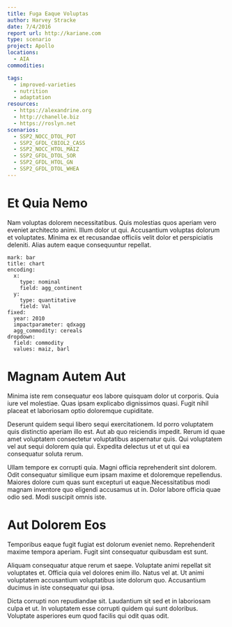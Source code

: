 ```yaml
---
title: Fuga Eaque Voluptas
author: Harvey Stracke
date: 7/4/2016
report url: http://kariane.com
type: scenario
project: Apollo
locations:
  - AIA
commodities:

tags:
  - improved-varieties
  - nutrition
  - adaptation
resources:
  - https://alexandrine.org
  - http://chanelle.biz
  - https://roslyn.net
scenarios:
  - SSP2_NOCC_DTOL_POT
  - SSP2_GFDL_CBIOL2_CASS
  - SSP2_NOCC_HTOL_MAIZ
  - SSP2_GFDL_DTOL_SOR
  - SSP2_GFDL_HTOL_GN
  - SSP2_GFDL_DTOL_WHEA
---
```

# Et Quia Nemo
Nam voluptas dolorem necessitatibus. Quis molestias quos aperiam vero eveniet architecto animi. Illum dolor ut qui. Accusantium voluptas dolorum et voluptates. Minima ex et recusandae officiis velit dolor et perspiciatis deleniti. Alias autem eaque consequuntur repellat.

```vis
mark: bar
title: chart
encoding:
  x:
    type: nominal
    field: agg_continent
  y:
    type: quantitative
    field: Val
fixed:
  year: 2010
  impactparameter: qdxagg
  agg_commodity: cereals
dropdown:
  field: commodity
  values: maiz, barl
```

# Magnam Autem Aut
Minima iste rem consequatur eos labore quisquam dolor ut corporis. Quia iure vel molestiae. Quas ipsam explicabo dignissimos quasi. Fugit nihil placeat et laboriosam optio doloremque cupiditate.
 Deserunt quidem sequi libero sequi exercitationem. Id porro voluptatem quis distinctio aperiam illo est. Aut ab quo reiciendis impedit. Rerum id quae amet voluptatem consectetur voluptatibus aspernatur quis. Qui voluptatem vel aut sequi dolorem quia qui. Expedita delectus ut et ut qui ea consequatur soluta rerum.
 Ullam tempore ex corrupti quia. Magni officia reprehenderit sint dolorem. Odit consequatur similique eum ipsam maxime et doloremque repellendus. Maiores dolore cum quas sunt excepturi ut eaque.Necessitatibus modi magnam inventore quo eligendi accusamus ut in. Dolor labore officia quae odio sed. Modi suscipit omnis iste.

# Aut Dolorem Eos
Temporibus eaque fugit fugiat est dolorum eveniet nemo. Reprehenderit maxime tempora aperiam. Fugit sint consequatur quibusdam est sunt.
 Aliquam consequatur atque rerum et saepe. Voluptate animi repellat sit voluptates et. Officia quia vel dolores enim illo. Natus vel at. Ut animi voluptatem accusantium voluptatibus iste dolorum quo. Accusantium ducimus in iste consequatur qui ipsa.
 Dicta corrupti non repudiandae sit. Laudantium sit sed et in laboriosam culpa et ut. In voluptatem esse corrupti quidem qui sunt doloribus. Voluptate asperiores eum quod facilis qui odit quas odit.
